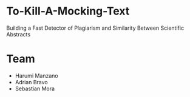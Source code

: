 # To-Kill-A-Mocking-Text
Building a Fast Detector of Plagiarism and Similarity Between Scientific Abstracts

# Team
* Harumi Manzano 
* Adrian Bravo
* Sebastian Mora